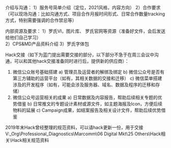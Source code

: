 介绍与沟通：
1）服务号简单介绍（定位，2021风格，内容方向）
2）合作要求（可以现场沟通：比如沟通方式、项目合作月报时间形式、日常合作数量tracking方式，特别需要强调的合作禁忌等）

内部资源及要求：
1）罗氏VI，图片库、 罗氏官网等资源（准备好文件，会后发送给他们自己学习）  
2）CPS&MD产品资料介绍
3）罗氏字体包

Hack交接（如下为蓝门提出需要交接的部分，以下部分不急于在周三会议中沟通，可以和其他hack交接准备同时进行后，提供新的供应商）：
1. 微信公众账号基础搭建
a) 管理员及运营者的解绑及绑定
b) 微信公众号是否有第三方辅助的运营平台（如有，其相关数据的交接和迁移）
c) 微信菜单搭建涉及的开发程序（如有，可能会涉及服务器、域名、数据及程序的迁移和存储）
2.  微信公众号运营相关的成果
a) 日常数据及内容报告，帮助后续相关专题的优势借鉴
b) 日常推文的专题设计素材或源文件，如主题海报及Icon，方便后续物料的延展
c) Campaign成果，如结案报告及相关设计文件，帮助后续优势借鉴

2019年末Hack曾经整理的规范资料，可以请hack更新一份，用于交接
V:\_Org\Professional_Diagnostics\Marcomm\06 Digital Mkt\25 Others\Hack相关\Hack相关规范资料